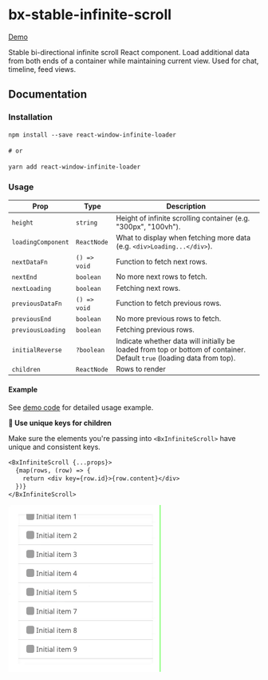 # bx-stable-infinite-scroll

[Demo](https://cathykc.github.io/bx-stable-infinite-scroll/)

Stable bi-directional infinite scroll React component. Load additional data from both ends of a container while maintaining current view. Used for chat, timeline, feed views.

## Documentation
### Installation
```
npm install --save react-window-infinite-loader

# or

yarn add react-window-infinite-loader
```

### Usage

| Prop | Type | Description |
| --- | --- | --- |
| `height` | `string` | Height of infinite scrolling container (e.g. "300px", "100vh"). |
| `loadingComponent` | `ReactNode` | What to display when fetching more data (e.g. `<div>Loading...</div>`). |
| `nextDataFn` | `() => void` | Function to fetch next rows. |
| `nextEnd` | `boolean` | No more next rows to fetch. |
| `nextLoading` | `boolean` | Fetching next rows. |
| `previousDataFn` | `() => void` | Function to fetch previous rows. |
| `previousEnd` | `boolean` | No more previous rows to fetch. |
| `previousLoading` | `boolean` | Fetching previous rows. |
| `initialReverse` | `?boolean` | Indicate whether data will initially be loaded from top or bottom of container. Default `true` (loading data from top). | 
| `children` | `ReactNode` | Rows to render |

#### Example
See [demo code](https://github.com/cathykc/bx-stable-infinite-scroll/blob/master/examples/src/App.tsx) for detailed usage example.

**🚨 Use unique keys for children**

Make sure the elements you're passing into `<BxInfiniteScroll>` have unique and consistent keys.

```
<BxInfiniteScroll {...props}>
  {map(rows, (row) => {
    return <div key={row.id}>{row.content}</div>
  })}
</BxInfiniteScroll>
```

![](recording.gif)